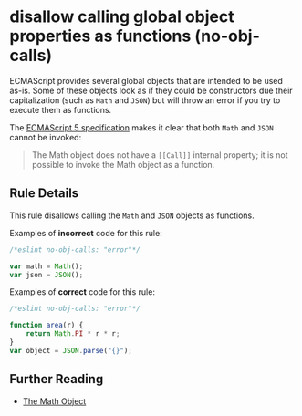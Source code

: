 # disallow calling global object properties as functions (no-obj-calls)

ECMAScript provides several global objects that are intended to be used as-is. Some of these objects look as if they could be constructors due their capitalization (such as `Math` and `JSON`) but will throw an error if you try to execute them as functions.

The [ECMAScript 5 specification](http://es5.github.io/#x15.8) makes it clear that both `Math` and `JSON` cannot be invoked:

> The Math object does not have a `[[Call]]` internal property; it is not possible to invoke the Math object as a function.

## Rule Details

This rule disallows calling the `Math` and `JSON` objects as functions.

Examples of **incorrect** code for this rule:

```js
/*eslint no-obj-calls: "error"*/

var math = Math();
var json = JSON();
```

Examples of **correct** code for this rule:

```js
/*eslint no-obj-calls: "error"*/

function area(r) {
    return Math.PI * r * r;
}
var object = JSON.parse("{}");
```

## Further Reading

* [The Math Object](http://es5.github.io/#x15.8)
